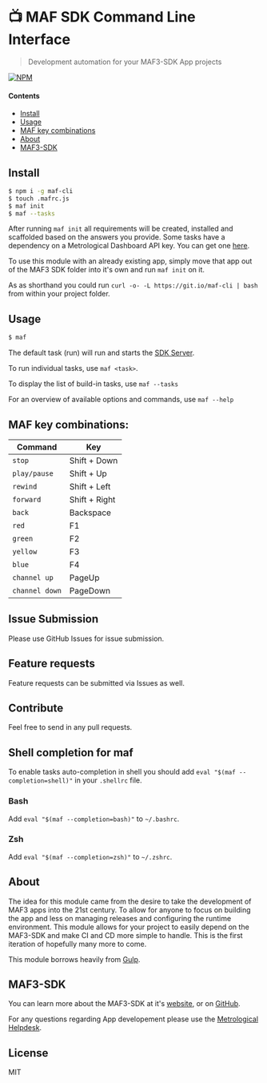 # 📺 MAF SDK Command Line Interface

> Development automation for your MAF3-SDK App projects

[![NPM](https://nodei.co/npm/maf-cli.png?downloads=true&downloadRank=true&stars=true)](https://nodei.co/npm/maf-cli/)

#### Contents

- [Install](#install)
- [Usage](#usage)
- [MAF key combinations](#maf-key-combinations)
- [About](#about)
- [MAF3-SDK](#maf3-sdk)


## Install

```sh
$ npm i -g maf-cli
$ touch .mafrc.js
$ maf init
$ maf --tasks
```

After running `maf init` all requirements will be created, installed and scaffolded based on the answers you provide. Some tasks have a dependency on a Metrological Dashboard API key. You can get one [here](https://dashboard.metrological.com/#/profile/api).

To use this module with an already existing app, simply move that app out of the MAF3 SDK folder into it's own and run `maf init` on it.

As as shorthand you could run `curl -o- -L https://git.io/maf-cli | bash` from within your project folder.

## Usage

```sh
$ maf
```

The default task (run) will run and starts the [SDK Server](http://localhost:8080).

To run individual tasks, use `maf <task>`.

To display the list of build-in tasks, use `maf --tasks`

For an overview of available options and commands, use `maf --help`

## MAF key combinations:

| Command | Key |
| --- | --- |
| `stop` | Shift + Down |
| `play/pause` | Shift + Up |
| `rewind` | Shift + Left |
| `forward` | Shift + Right |
| `back` | Backspace |
| `red` | F1 |
| `green` | F2 |
| `yellow` | F3 |
| `blue` | F4 |
| `channel up` | PageUp |
| `channel down` | PageDown |

## Issue Submission

Please use GitHub Issues for issue submission.

## Feature requests

Feature requests can be submitted via Issues as well.

## Contribute

Feel free to send in any pull requests.

## Shell completion for maf

To enable tasks auto-completion in shell you should add `eval "$(maf --completion=shell)"` in your `.shellrc` file.

### Bash

Add `eval "$(maf --completion=bash)"` to `~/.bashrc`.

### Zsh

Add `eval "$(maf --completion=zsh)"` to `~/.zshrc`.

## About

The idea for this module came from the desire to take the development of MAF3 apps into the 21st century. To allow for anyone to focus on building the app and less on managing releases and configuring the runtime environment. This module allows for your project to easily depend on the MAF3-SDK and make CI and CD more simple to handle. This is the first iteration of hopefully many more to come.

This module borrows heavily from [Gulp](https://gulpjs.com/).

## MAF3-SDK

You can learn more about the MAF3-SDK at it's [website](https://mafsdk.tv/), or on [GitHub](https://git.io/maf3-sdk).

For any questions regarding App developement please use the [Metrological Helpdesk](https://metrological.atlassian.net/servicedesk/customer/portal/).

## License

MIT
